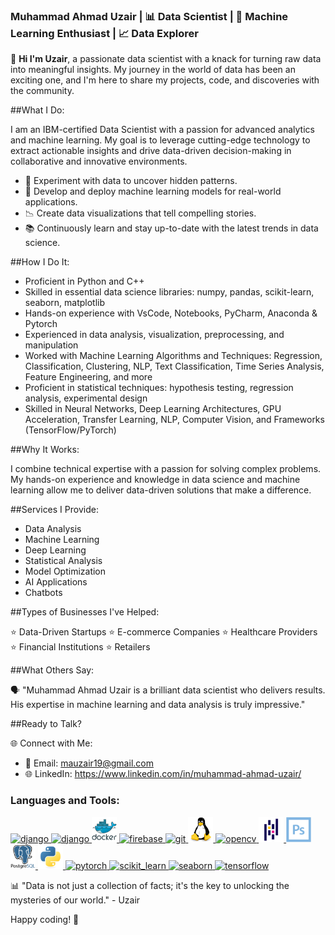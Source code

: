 ### Muhammad Ahmad Uzair | 📊 Data Scientist | 🧠 Machine Learning Enthusiast | 📈 Data Explorer

👋 **Hi I'm Uzair**, a passionate data scientist with a knack for turning raw data into meaningful insights. My journey in the world of data has been an exciting one, and I'm here to share my projects, code, and discoveries with the community.

##What I Do:

I am an IBM-certified Data Scientist with a passion for advanced analytics and machine learning. My goal is to leverage cutting-edge technology to extract actionable insights and drive data-driven decision-making in collaborative and innovative environments.

- 🧪 Experiment with data to uncover hidden patterns.
- 🤖 Develop and deploy machine learning models for real-world applications.
- 📉 Create data visualizations that tell compelling stories.
- 📚 Continuously learn and stay up-to-date with the latest trends in data science.

##How I Do It:

- Proficient in Python and C++
- Skilled in essential data science libraries: numpy, pandas, scikit-learn, seaborn, matplotlib
- Hands-on experience with VsCode, Notebooks, PyCharm, Anaconda & Pytorch
- Experienced in data analysis, visualization, preprocessing, and manipulation
- Worked with Machine Learning Algorithms and Techniques: Regression, Classification, Clustering, NLP, 
 Text Classification, Time Series Analysis, Feature Engineering, and more
- Proficient in statistical techniques: hypothesis testing, regression analysis, experimental design
- Skilled in Neural Networks, Deep Learning Architectures, GPU Acceleration, Transfer Learning, NLP, 
 Computer Vision, and Frameworks (TensorFlow/PyTorch)


##Why It Works:

I combine technical expertise with a passion for solving complex problems. My hands-on experience and knowledge in data science and machine learning allow me to deliver data-driven solutions that make a difference.


##Services I Provide:
 
- Data Analysis
- Machine Learning
- Deep Learning
- Statistical Analysis
- Model Optimization
- AI Applications
- Chatbots


##Types of Businesses I've Helped:

⭐ Data-Driven Startups
⭐ E-commerce Companies
⭐ Healthcare Providers
⭐ Financial Institutions
⭐ Retailers

##What Others Say:

🗣 "Muhammad Ahmad Uzair is a brilliant data scientist who delivers results. His expertise in machine learning and data analysis is truly impressive."

##Ready to Talk?

🌐 Connect with Me:
- 📧 Email: mauzair19@gmail.com
- 🌐 LinkedIn: https://www.linkedin.com/in/muhammad-ahmad-uzair/

<h3 align="left">Languages and Tools:</h3>
<p align="left"> <a href="https://www.djangoproject.com/" target="_blank" rel="noreferrer"> <img src="https://cdn.worldvectorlogo.com/logos/django.svg" alt="django" width="40" height="40"/> </a> <a href="https://fastapi.tiangolo.com/" target="_blank" rel="noreferrer"> <img src="https://fastapi.tiangolo.com/img/logo-margin/logo-teal.png" alt="django" width="120" height="40"/> </a> <a href="https://www.docker.com/" target="_blank" rel="noreferrer"> <img src="https://raw.githubusercontent.com/devicons/devicon/master/icons/docker/docker-original-wordmark.svg" alt="docker" width="40" height="40"/> </a> <a href="https://firebase.google.com/" target="_blank" rel="noreferrer"> <img src="https://www.vectorlogo.zone/logos/firebase/firebase-icon.svg" alt="firebase" width="40" height="40"/> </a> <a href="https://git-scm.com/" target="_blank" rel="noreferrer"> <img src="https://www.vectorlogo.zone/logos/git-scm/git-scm-icon.svg" alt="git" width="40" height="40"/> </a> <a href="https://www.linux.org/" target="_blank" rel="noreferrer"> <img src="https://raw.githubusercontent.com/devicons/devicon/master/icons/linux/linux-original.svg" alt="linux" width="40" height="40"/> </a> <a href="https://opencv.org/" target="_blank" rel="noreferrer"> <img src="https://www.vectorlogo.zone/logos/opencv/opencv-icon.svg" alt="opencv" width="40" height="40"/> </a> <a href="https://pandas.pydata.org/" target="_blank" rel="noreferrer"> <img src="https://raw.githubusercontent.com/devicons/devicon/2ae2a900d2f041da66e950e4d48052658d850630/icons/pandas/pandas-original.svg" alt="pandas" width="40" height="40"/> </a> <a href="https://www.photoshop.com/en" target="_blank" rel="noreferrer"> <img src="https://raw.githubusercontent.com/devicons/devicon/master/icons/photoshop/photoshop-line.svg" alt="photoshop" width="40" height="40"/> </a> <a href="https://www.postgresql.org" target="_blank" rel="noreferrer"> <img src="https://raw.githubusercontent.com/devicons/devicon/master/icons/postgresql/postgresql-original-wordmark.svg" alt="postgresql" width="40" height="40"/> </a> <a href="https://www.python.org" target="_blank" rel="noreferrer"> <img src="https://raw.githubusercontent.com/devicons/devicon/master/icons/python/python-original.svg" alt="python" width="40" height="40"/> </a> <a href="https://pytorch.org/" target="_blank" rel="noreferrer"> <img src="https://www.vectorlogo.zone/logos/pytorch/pytorch-icon.svg" alt="pytorch" width="40" height="40"/> </a> <a href="https://scikit-learn.org/" target="_blank" rel="noreferrer"> <img src="https://upload.wikimedia.org/wikipedia/commons/0/05/Scikit_learn_logo_small.svg" alt="scikit_learn" width="40" height="40"/> </a> <a href="https://seaborn.pydata.org/" target="_blank" rel="noreferrer"> <img src="https://seaborn.pydata.org/_images/logo-mark-lightbg.svg" alt="seaborn" width="40" height="40"/> </a> <a href="https://www.tensorflow.org" target="_blank" rel="noreferrer"> <img src="https://www.vectorlogo.zone/logos/tensorflow/tensorflow-icon.svg" alt="tensorflow" width="40" height="40"/> </a> </p>

📊 "Data is not just a collection of facts; it's the key to unlocking the mysteries of our world." - Uzair

Happy coding! 🚀
